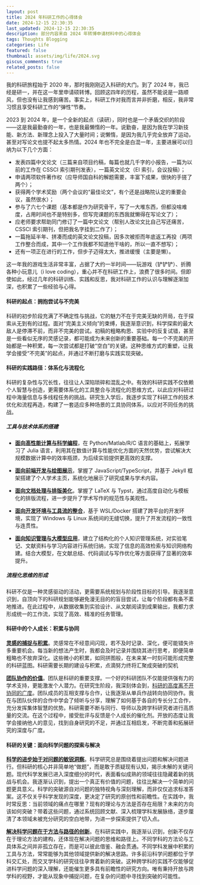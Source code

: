 ```yaml
---
layout: post
title: 2024 年科研工作的心得体会
date: 2024-12-15 22:30:35
last_updated: 2024-12-15 22:30:35
description: 部分内容来自 2024 年转博申请材料中的心得体会
tags: Thoughts Blogging
categories: Life
featured: false
thumbnail: assets/img/life/2024.svg
giscus_comments: true
related_posts: false
---
```


我的科研旅程始于 2020 年，那时我刚刚迈入科研的大门。到了 2024 年，我已经是研一，并在这一年里申请硕转博。回顾这四年的历程，虽然不能说是一路顺风，但也没有让我感到痛苦。事实上，科研工作对我而言并非折磨，相反，我非常习惯且享受科研工作的“弹性”节奏。

2023 到 2024 年，是一个全新的起点（读研），同时也是一个矛盾交织的阶段——这是我最勤奋的一年，也是我最懒惰的一年。说勤奋，是因为我在学习新技能、新方法、新理念上投入了大量时间；说懒惰，是因为我几乎完全放弃了运动，甚至对写论文也提不起太多热情。2024 年也不完全是白混一年，主要进展可以归纳为以下几个方面：

- 发表四篇中文论文（三篇来自项目约稿，每篇也就几千字的小报告，一篇为以前的工作在 CSSCI 索引期刊发表），一篇英文论文（EI 索引，会议投稿）；
- 申请两项软件著作权（应导师国自科的解题需要，丰富下成果，很快的手搓了两个）；
- 获得两个学术奖励（两个会议的“最佳论文”，有个还是战略院认定的重要会议，虽然很水）；
- 参与了六七个课题（基本都是作为研究骨干，写了一大堆东西，但都没啥难度，占用时间也不是特别多，但写完课题的东西我就懒得在写论文了）；
- 应老师要求帮助同门修订了一篇中文论文（帮别人改论文比自己写还痛苦，CSSCI 索引期刊，但把我名字挂到二作了）；
- 一篇拖延半年、拼凑而成的英文论文投稿，因多次被拒而年底返工再投（两项工作整合而成，其中一个工作我都不知道他干啥的，所以一直不想写）；
- 还有一项正在进行的工作，但步子迈得太大，推进缓慢（主要是懒）。

这一年我的游戏生活非常丰富，占据了大约一半时间——玩游戏（铲铲铲）、折腾各种小玩意儿（i love coding），重心并不在科研工作上，浪费了很多时间。但即使如此，经过几年的科研训练、实践和反思，我对科研工作的认识与理解逐渐加深，也积累了一些经验与心得。

#### 科研的起点：拥抱尝试与不完美

科研的初步阶段充满了不确定性与挑战，它的魅力不在于完美无缺的开局，在于探索从无到有的过程。面对“完美主义倾向”的束缚，我逐渐意识到，科学探索的最大敌人是停滞不前，而非不完美的尝试。初稿的粗略构思、实验中的反复试错，甚至是一些看似无序的灵感记录，都可能成为未来创新的重要基础。每一个不完美的开始都是一种积累，每一次尝试都是打破“空白”的关键。这种思维方式的重塑，让我学会接受“不完美”的起点，并通过不断打磨与实践实现突破。

#### 科研的实践路径：体系化与流程化

科研的复杂性与冗长性，往往让人深陷琐碎和混乱之中。有效的科研实践不仅依赖个人智慧与创造，更需要体系化的工具整合与流程化的思维方式，以此应对科研过程中海量信息与多线程任务的挑战。研究生入学后，我逐步实现了科研工作的技术优化和流程再造，构建了一套适应多种场景的工具协同体系，以应对不同任务的挑战。

##### 工具与技术体系的搭建

- **<u>面向高性能计算与科学编程</u>**，在 Python/Matlab/R/C 语言的基础上，拓展学习了 Julia 语言，利用其在数值计算与性能优化方面的天然优势，尝试解决大规模数据计算中的效率瓶颈，为后续实验提供更高效的支撑。

- **<u>面向前端开发与绘图展示</u>**，掌握了 JavaScript/TypeScript，并基于 Jekyll 框架搭建了个人学术主页，系统化地展示了研究成果与学术内容。

- **<u>面向文档处理与排版美化</u>**，掌握了 LaTeX 与 Typst，通过高度自动化与模板化的排版流程，进一步提升了学术写作的规范性与美观性。

- **<u>面向开发环境与工具流的整合</u>**，基于 WSL/Docker 搭建了跨平台的开发环境，实现了 Windows 与 Linux 系统间的无缝切换，提升了开发流程的一致性与连贯性。

- **<u>面向知识管理与大模型应用</u>**，建立了结构化的个人知识管理系统，对实验笔记、文献资料与学习内容进行系统归纳，实现了信息的高效检索与知识网络构建。结合大模型，在文献总结、代码调试与写作优化等方面获得了显著的效率提升。

##### 流程化思维的形成

科研不仅是一种灵感驱动的活动，更需要系统规划与阶段性目标的引导。我逐渐意识到，自顶向下的科研规划能够避免漫无目的的盲目尝试，让每个阶段都有条不紊地推进。在此过程中，从数据收集到实验设计、从文献阅读到成果输出，我都力求形成统一的工作流，实现了高效、精准的任务管理。

#### 科研中的个人成长：积累与协同

**<u>灵感的捕捉与积累</u>**。灵感常在不经意间闪现，若不及时记录、深化，便可能错失许多重要机会。每当新的想法产生时，我都会及时记录并围绕其进行思考，即便简单粗略也不放弃深化。这些微小的积累，如同拼图般，在未来某一时刻可能形成完整的科研蓝图。科研需要长期的建设与积累，点滴努力终将汇聚成突破的契机

**<u>团队协作的价值</u>**。团队是科研的重要支撑。一个好的科研团队不仅能提供强有力的学术支持，更能激发个人潜力。在研究生阶段，我深刻体会到，<u>科研的高度离不开协同的广度</u>。团队成员的互相支撑与合作，让我逐渐从单兵作战转向协同协作。我在与团队伙伴的合作中学会了倾听与分享，理解了如何基于各自的专长分工合作，充分发挥集体智慧的优势。科研需要不断与同行、导师以及跨学科研究者进行高质量的交流。在这个过程中，接受批评与反馈是个人成长的催化剂。开放的态度让我学会接纳他人的意见，找到自身研究的不足，并通过互相启发，不断完善和拓展研究的深度与广度。

#### 科研的关键：面向科学问题的探索与解决

**<u>科学的进步始于对问题的敏锐洞察</u>**。科学研究总是围绕着提出问题和解决问题进行。但科研的核心并非简单地“做题”，而是敢于质疑现有认知，揭示未解的关键问题。现代科学发展已进入深度细分的时代，表面看似成熟的领域往往隐藏着新的挑战与机会。我逐渐认识到，提出一个真正有价值的问题，往往比解决一个简单的问题更具意义。科学的突破源自对问题的独特视角与深刻理解，而非仅仅追求标准答案。这不仅关乎科学发现的深度，更决定了研究的原创性和前瞻性。在实践中，我时常反思：当前领域的痛点在哪里？现有的理论与方法是否存在局限？未来的方向该如何突破？带着这些问题，通过系统回顾文献、深入梳理学科发展脉络，逐步厘清了本领域未被充分研究的空白地带，为进一步探索提供了切入点。

**<u>解决科学问题在于方法与路径的创新</u>**。在科研实践中，我逐渐认识到，创新不仅存在于理论方法的建构，还体现在解决问题的思维和路径上。不同学科的方法论与工具体系之间并非孤立存在，而是可以彼此借鉴、融会贯通。不同学科发展中积累的工具与方法，常常能够为其他领域提供新的解决思路。许多前沿科学问题都位于学科交汇处，而交叉学科的研究往往孕育着新的突破。这种跨学科的实践不仅能够促进科学问题的深入理解，还能催生更多具有前瞻性的研究方向。唯有秉持开放与跨学科的视野，才能从现象中捕捉问题，在复杂的问题中寻找到突破的可能性。
